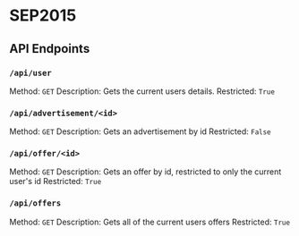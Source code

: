 # SEP2015

## API Endpoints

### `/api/user`

Method: `GET`
Description: Gets the current users details.
Restricted: `True`

### `/api/advertisement/<id>`

Method: `GET`
Description: Gets an advertisement by id
Restricted: `False`

### `/api/offer/<id>`

Method: `GET`
Description: Gets an offer by id, restricted to only the current user's id
Restricted: `True`

### `/api/offers`

Method: `GET`
Description: Gets all of the current users offers
Restricted: `True`